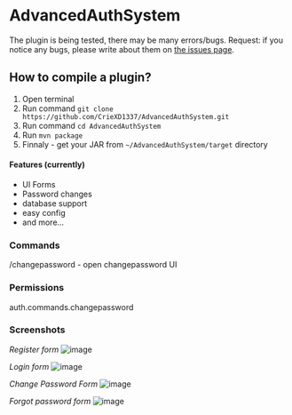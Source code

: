 # AdvancedAuthSystem
The plugin is being tested, there may be many errors/bugs. Request: if you notice any bugs, please write about them on [the issues page](https://github.com/CrieXD1337/AdvancedAuthSystem/issues).

## How to compile a plugin?
1. Open terminal
2. Run command `git clone https://github.com/CrieXD1337/AdvancedAuthSystem.git`
3. Run command `cd AdvancedAuthSystem`
4. Run `mvn package`
5. Finnaly - get your JAR from `~/AdvancedAuthSystem/target` directory

#### Features (currently)
- UI Forms
- Password changes
- database support
- easy config
- and more...

### Commands
/changepassword - open changepassword UI

### Permissions
auth.commands.changepassword

### Screenshots
*Register form*
![image](https://github.com/user-attachments/assets/d0d63d19-1948-4eda-af64-cd90bc5c7ab8)

*Login form*
![image](https://github.com/user-attachments/assets/64676a49-16d6-4735-b6eb-a415007b7e57)

*Change Password Form*
![image](https://github.com/user-attachments/assets/a87d6fe9-1edd-450a-b42e-7d7c6b326ca3)

*Forgot password form*
![image](https://github.com/user-attachments/assets/85acc917-24e0-4571-97b3-1d93d3598b65)



